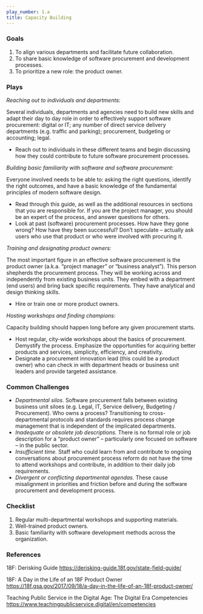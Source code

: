 ```yaml
---
play_number: 1.a
title: Capacity Building
---
```


### Goals
1. To align various departments and facilitate future collaboration.
2. To share basic knowledge of software procurement and development processes.
3. To prioritize a new role: the product owner.


### Plays
_Reaching out to individuals and departments:_

Several individuals, departments and agencies need to build new skills and adapt their day to day role in order to effectively support software procurement: digital or IT; any number of direct service delivery departments (e.g. traffic and parking); procurement, budgeting or accounting; legal.
- Reach out to individuals in these different teams and begin discussing how they could contribute to future software procurement processes.


_Building basic familiarity with software and software procurement:_

Everyone involved needs to be able to: asking the right questions, identify the right outcomes, and have a basic knowledge of the fundamental principles of modern software design.
- Read through this guide, as well as the additional resources in sections that you are responsible for. If you are the project manager, you should be an expert of the process, and answer questions for others. 
- Look at past (software) procurement processes. How have they gone wrong? How have they been successful? Don’t speculate – actually ask users who use that product or who were involved with procuring it. 


_Training and designating product owners:_

The most important figure in an effective software procurement is the product owner (a.k.a. “project manager” or “business analyst”). This person shepherds the procurement process. They will be working across and independently from existing business units. They embed with a department (end users) and bring back specific requirements. They have analytical and design thinking skills.
- Hire or train one or more product owners.


_Hosting workshops and finding champions:_

Capacity building should happen long before any given procurement starts. 
- Host regular, city-wide workshops about the basics of procurement. Demystify the process. Emphasize the opportunities for acquiring better products and services, simplicity, efficiency, and creativity. 
- Designate a procurement innovation lead (this could be a product owner) who can check in with department heads or business unit leaders and provide targeted assistance.


### Common Challenges
- _Departmental silos._ Software procurement falls between existing business unit siloes (e.g. Legal, IT, Service delivery, Budgeting / Procurement). Who owns a process? Transitioning to cross-departmental protocols and standards requires process change management that is independent of the implicated departments.
- _Inadequate or obsolete job descriptions._ There is no formal role or job description for a “product owner” – particularly one focused on software – in the public sector.
- _Insufficient time._ Staff who could learn from and contribute to ongoing conversations about procurement process reform do not have the time to attend workshops and contribute, in addition to their daily job requirements.
- _Divergent or conflicting departmental agendas._ These cause misalignment in priorities and friction before and during the software procurement and development process.


### Checklist
1. Regular multi-departmental workshops and supporting materials.
2. Well-trained product owners.
3. Basic familiarity with software development methods across the organization.


### References
18F: Derisking Guide
https://derisking-guide.18f.gov/state-field-guide/

18F: A Day in the Life of an 18F Product Owner
https://18f.gsa.gov/2017/09/18/a-day-in-the-life-of-an-18f-product-owner/

Teaching Public Service in the Digital Age: The Digital Era Competencies
https://www.teachingpublicservice.digital/en/competencies
